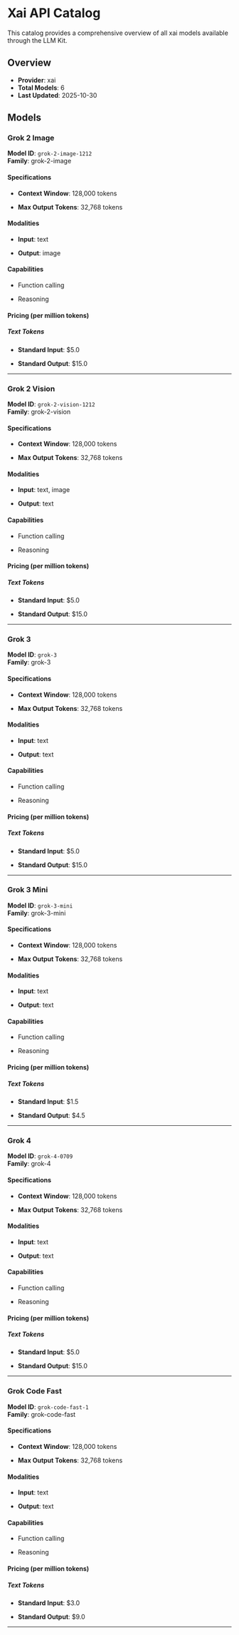 # Xai API Catalog



This catalog provides a comprehensive overview of all xai models available through the LLM Kit.

## Overview

- **Provider**: xai
- **Total Models**: 6
- **Last Updated**: 2025-10-30

## Models


### Grok 2 Image

**Model ID**: `grok-2-image-1212`  
**Family**: grok-2-image
#### Specifications

- **Context Window**: 128,000 tokens


- **Max Output Tokens**: 32,768 tokens


#### Modalities


- **Input**: text


- **Output**: image


#### Capabilities


- Function calling

- Reasoning



#### Pricing (per million tokens)


##### Text Tokens


- **Standard Input**: $5.0


- **Standard Output**: $15.0







---


### Grok 2 Vision

**Model ID**: `grok-2-vision-1212`  
**Family**: grok-2-vision
#### Specifications

- **Context Window**: 128,000 tokens


- **Max Output Tokens**: 32,768 tokens


#### Modalities


- **Input**: text, image


- **Output**: text


#### Capabilities


- Function calling

- Reasoning



#### Pricing (per million tokens)


##### Text Tokens


- **Standard Input**: $5.0


- **Standard Output**: $15.0







---


### Grok 3

**Model ID**: `grok-3`  
**Family**: grok-3
#### Specifications

- **Context Window**: 128,000 tokens


- **Max Output Tokens**: 32,768 tokens


#### Modalities


- **Input**: text


- **Output**: text


#### Capabilities


- Function calling

- Reasoning



#### Pricing (per million tokens)


##### Text Tokens


- **Standard Input**: $5.0


- **Standard Output**: $15.0







---


### Grok 3 Mini

**Model ID**: `grok-3-mini`  
**Family**: grok-3-mini
#### Specifications

- **Context Window**: 128,000 tokens


- **Max Output Tokens**: 32,768 tokens


#### Modalities


- **Input**: text


- **Output**: text


#### Capabilities


- Function calling

- Reasoning



#### Pricing (per million tokens)


##### Text Tokens


- **Standard Input**: $1.5


- **Standard Output**: $4.5







---


### Grok 4

**Model ID**: `grok-4-0709`  
**Family**: grok-4
#### Specifications

- **Context Window**: 128,000 tokens


- **Max Output Tokens**: 32,768 tokens


#### Modalities


- **Input**: text


- **Output**: text


#### Capabilities


- Function calling

- Reasoning



#### Pricing (per million tokens)


##### Text Tokens


- **Standard Input**: $5.0


- **Standard Output**: $15.0







---


### Grok Code Fast

**Model ID**: `grok-code-fast-1`  
**Family**: grok-code-fast
#### Specifications

- **Context Window**: 128,000 tokens


- **Max Output Tokens**: 32,768 tokens


#### Modalities


- **Input**: text


- **Output**: text


#### Capabilities


- Function calling

- Reasoning



#### Pricing (per million tokens)


##### Text Tokens


- **Standard Input**: $3.0


- **Standard Output**: $9.0







---


